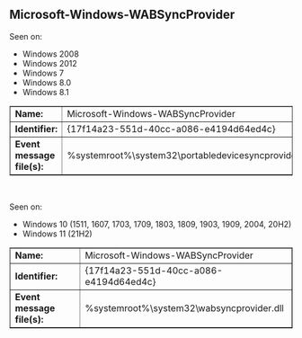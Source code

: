 ## Microsoft-Windows-WABSyncProvider

Seen on:
* Windows 2008
* Windows 2012
* Windows 7
* Windows 8.0
* Windows 8.1

<table border="1" class="docutils">
  <tbody>
    <tr>
      <td><b>Name:</b></td>
      <td>Microsoft-Windows-WABSyncProvider</td>
    </tr>
    <tr>
      <td><b>Identifier:</b></td>
      <td>{17f14a23-551d-40cc-a086-e4194d64ed4c}</td>
    </tr>
    <tr>
      <td><b>Event message file(s):</b></td>
      <td>%systemroot%\system32\portabledevicesyncprovider.dll</td>
    </tr>
  </tbody>
</table>

&nbsp;

Seen on:
* Windows 10 (1511, 1607, 1703, 1709, 1803, 1809, 1903, 1909, 2004, 20H2)
* Windows 11 (21H2)

<table border="1" class="docutils">
  <tbody>
    <tr>
      <td><b>Name:</b></td>
      <td>Microsoft-Windows-WABSyncProvider</td>
    </tr>
    <tr>
      <td><b>Identifier:</b></td>
      <td>{17f14a23-551d-40cc-a086-e4194d64ed4c}</td>
    </tr>
    <tr>
      <td><b>Event message file(s):</b></td>
      <td>%systemroot%\system32\wabsyncprovider.dll</td>
    </tr>
  </tbody>
</table>

&nbsp;

